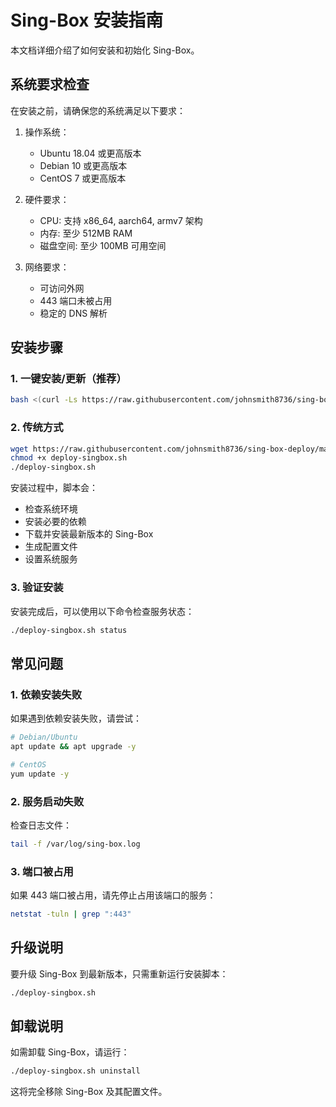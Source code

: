 # Sing-Box 安装指南

本文档详细介绍了如何安装和初始化 Sing-Box。

## 系统要求检查

在安装之前，请确保您的系统满足以下要求：

1. 操作系统：
   - Ubuntu 18.04 或更高版本
   - Debian 10 或更高版本
   - CentOS 7 或更高版本

2. 硬件要求：
   - CPU: 支持 x86_64, aarch64, armv7 架构
   - 内存: 至少 512MB RAM
   - 磁盘空间: 至少 100MB 可用空间

3. 网络要求：
   - 可访问外网
   - 443 端口未被占用
   - 稳定的 DNS 解析

## 安装步骤

### 1. 一键安装/更新（推荐）

```bash
bash <(curl -Ls https://raw.githubusercontent.com/johnsmith8736/sing-box-deploy/main/deploy-singbox.sh)
```

### 2. 传统方式

```bash
wget https://raw.githubusercontent.com/johnsmith8736/sing-box-deploy/main/deploy-singbox.sh
chmod +x deploy-singbox.sh
./deploy-singbox.sh
```

安装过程中，脚本会：
- 检查系统环境
- 安装必要的依赖
- 下载并安装最新版本的 Sing-Box
- 生成配置文件
- 设置系统服务

### 3. 验证安装

安装完成后，可以使用以下命令检查服务状态：

```bash
./deploy-singbox.sh status
```

## 常见问题

### 1. 依赖安装失败

如果遇到依赖安装失败，请尝试：
```bash
# Debian/Ubuntu
apt update && apt upgrade -y

# CentOS
yum update -y
```

### 2. 服务启动失败

检查日志文件：
```bash
tail -f /var/log/sing-box.log
```

### 3. 端口被占用

如果 443 端口被占用，请先停止占用该端口的服务：
```bash
netstat -tuln | grep ":443"
```

## 升级说明

要升级 Sing-Box 到最新版本，只需重新运行安装脚本：

```bash
./deploy-singbox.sh
```

## 卸载说明

如需卸载 Sing-Box，请运行：

```bash
./deploy-singbox.sh uninstall
```

这将完全移除 Sing-Box 及其配置文件。 